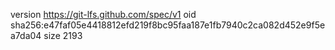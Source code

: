 version https://git-lfs.github.com/spec/v1
oid sha256:e47faf05e4418812efd219f8bc95faa187e1fb7940c2ca082d452e9f5ea7da04
size 2193
